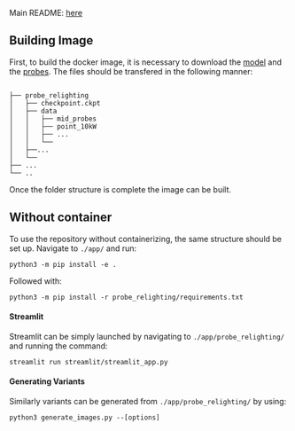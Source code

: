 Main README: [here](https://github.com/chogovadze/Deep-Illuminator/)
## Building Image

First, to build the docker image, it is necessary to download the [model](https://drive.google.com/file/d/1lTuHvxWtvPuaOYGInYKGE58Zpe1uOcup/view?usp=sharing) and the [probes](https://drive.google.com/file/d/117_sd2l0ZhRxuXPQCH6bMZmt_bG-RxkC/view?usp=sharing). The files should be transfered in the following manner:
```
                    
├── probe_relighting     
│   ├── checkpoint.ckpt
│   ├── data
│   │   ├── mid_probes
│   │   ├── point_10kW
│   │   ├── ...
│   │   └── 
│   ├──...
│   └── 
├── ...       
└── ..           

```
Once the folder structure is complete the image can be built.

## Without container

To use the repository without containerizing, the same structure should be set up. 
Navigate to `./app/` and run:

`python3 -m pip install -e .` 

Followed with:

`python3 -m pip install -r probe_relighting/requirements.txt`

#### Streamlit

Streamlit can be simply launched by navigating to `./app/probe_relighting/` and running the command:

`streamlit run streamlit/streamlit_app.py`

#### Generating Variants

Similarly variants can be generated from `./app/probe_relighting/` by using:

`python3 generate_images.py --[options]`
